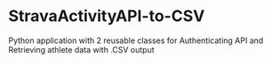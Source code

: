 # StravaActivityAPI-to-CSV
Python application with 2 reusable classes for Authenticating API and Retrieving athlete data with .CSV output
